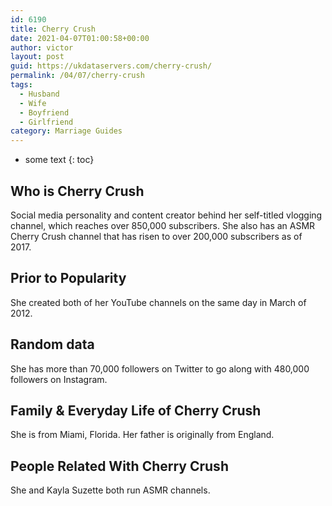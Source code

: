 ```yaml
---
id: 6190
title: Cherry Crush
date: 2021-04-07T01:00:58+00:00
author: victor
layout: post
guid: https://ukdataservers.com/cherry-crush/
permalink: /04/07/cherry-crush
tags:
  - Husband
  - Wife
  - Boyfriend
  - Girlfriend
category: Marriage Guides
---
```


* some text
{: toc}


## Who is Cherry Crush



Social media personality and content creator behind her self-titled vlogging channel, which reaches over 850,000 subscribers. She also has an ASMR Cherry Crush channel that has risen to over 200,000 subscribers as of 2017. 

                
                
                
## Prior to Popularity



She created both of her YouTube channels on the same day in March of 2012. 

                
                
                
## Random data



She has more than 70,000 followers on Twitter to go along with 480,000 followers on Instagram. 

                
                
                
## Family & Everyday Life of Cherry Crush



She is from Miami, Florida. Her father is originally from England.

                
                
                
## People Related With Cherry Crush



She and Kayla Suzette both run ASMR channels.

                
              
            
          
          
          